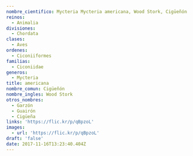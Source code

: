 ```yaml
---
nombre_cientifico: Mycteria Mycteria americana, Wood Stork, Cigüeñón
reinos:
  - Animalia
divisiones:
  - Chordata
clases:
  - Aves
ordenes:
  - Ciconiiformes
familias:
  - Ciconiidae
generos:
  - Mycteria
title: americana
nombre_comun: Cigüeñón
nombre_ingles: Wood Stork
otros_nombres:
  - Garzón
  - Guairón
  - Cigüeña
links: 'https://flic.kr/p/qBpzoL'
images:
  - url: 'https://flic.kr/p/qBpzoL'
draft: 'false'
date: 2017-11-16T13:23:40.404Z
---
```


